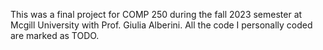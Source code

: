 This was a final project for COMP 250 during the fall 2023 semester at Mcgill University with Prof. Giulia Alberini. 
All the code I personally coded are marked as TODO.
